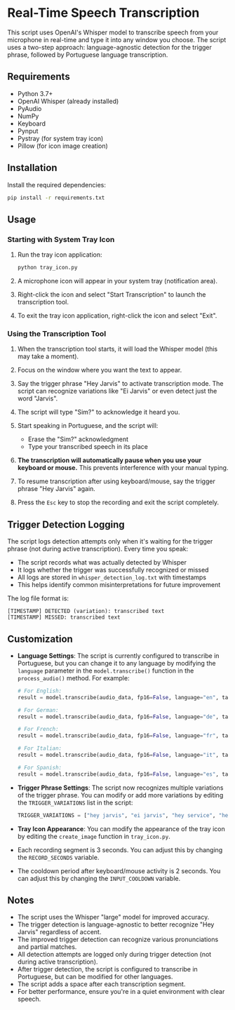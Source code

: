 # Real-Time Speech Transcription

This script uses OpenAI's Whisper model to transcribe speech from your microphone in real-time and type it into any window you choose. The script uses a two-step approach: language-agnostic detection for the trigger phrase, followed by Portuguese language transcription.

## Requirements

- Python 3.7+
- OpenAI Whisper (already installed)
- PyAudio
- NumPy
- Keyboard
- Pynput
- Pystray (for system tray icon)
- Pillow (for icon image creation)

## Installation

Install the required dependencies:

```bash
pip install -r requirements.txt
```

## Usage

### Starting with System Tray Icon

1. Run the tray icon application:
   ```bash
   python tray_icon.py
   ```

2. A microphone icon will appear in your system tray (notification area).

3. Right-click the icon and select "Start Transcription" to launch the transcription tool.

4. To exit the tray icon application, right-click the icon and select "Exit".

### Using the Transcription Tool

1. When the transcription tool starts, it will load the Whisper model (this may take a moment).

2. Focus on the window where you want the text to appear.

3. Say the trigger phrase "Hey Jarvis" to activate transcription mode. The script can recognize variations like "Ei Jarvis" or even detect just the word "Jarvis".

4. The script will type "Sim?" to acknowledge it heard you.

5. Start speaking in Portuguese, and the script will:
   - Erase the "Sim?" acknowledgment
   - Type your transcribed speech in its place

6. **The transcription will automatically pause when you use your keyboard or mouse.** This prevents interference with your manual typing.

7. To resume transcription after using keyboard/mouse, say the trigger phrase "Hey Jarvis" again.

8. Press the `Esc` key to stop the recording and exit the script completely.

## Trigger Detection Logging

The script logs detection attempts only when it's waiting for the trigger phrase (not during active transcription). Every time you speak:

- The script records what was actually detected by Whisper
- It logs whether the trigger was successfully recognized or missed
- All logs are stored in `whisper_detection_log.txt` with timestamps
- This helps identify common misinterpretations for future improvement

The log file format is:
```
[TIMESTAMP] DETECTED (variation): transcribed text
[TIMESTAMP] MISSED: transcribed text
```

## Customization

- **Language Settings**: The script is currently configured to transcribe in Portuguese, but you can change it to any language by modifying the `language` parameter in the `model.transcribe()` function in the `process_audio()` method. For example:
  ```python
  # For English:
  result = model.transcribe(audio_data, fp16=False, language="en", task="transcribe")

  # For German:
  result = model.transcribe(audio_data, fp16=False, language="de", task="transcribe")

  # For French:
  result = model.transcribe(audio_data, fp16=False, language="fr", task="transcribe")
  
  # For Italian:
  result = model.transcribe(audio_data, fp16=False, language="it", task="transcribe")
  
  # For Spanish:
  result = model.transcribe(audio_data, fp16=False, language="es", task="transcribe")
  ```

- **Trigger Phrase Settings**: The script now recognizes multiple variations of the trigger phrase. You can modify or add more variations by editing the `TRIGGER_VARIATIONS` list in the script:
  ```python
  TRIGGER_VARIATIONS = ["hey jarvis", "ei jarvis", "hey service", "hey travis", "a jarvis", "hey jarbas", "hey davis"]
  ```

- **Tray Icon Appearance**: You can modify the appearance of the tray icon by editing the `create_image` function in `tray_icon.py`.

- Each recording segment is 3 seconds. You can adjust this by changing the `RECORD_SECONDS` variable.

- The cooldown period after keyboard/mouse activity is 2 seconds. You can adjust this by changing the `INPUT_COOLDOWN` variable.

## Notes

- The script uses the Whisper "large" model for improved accuracy.
- The trigger detection is language-agnostic to better recognize "Hey Jarvis" regardless of accent.
- The improved trigger detection can recognize various pronunciations and partial matches.
- All detection attempts are logged only during trigger detection (not during active transcription).
- After trigger detection, the script is configured to transcribe in Portuguese, but can be modified for other languages.
- The script adds a space after each transcription segment.
- For better performance, ensure you're in a quiet environment with clear speech. 
